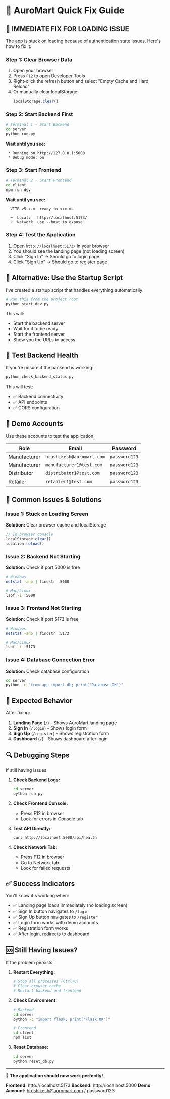 # 🚀 AuroMart Quick Fix Guide

## 🚨 **IMMEDIATE FIX FOR LOADING ISSUE**

The app is stuck on loading because of authentication state issues. Here's how to fix it:

### **Step 1: Clear Browser Data**
1. Open your browser
2. Press `F12` to open Developer Tools
3. Right-click the refresh button and select "Empty Cache and Hard Reload"
4. Or manually clear localStorage:
   ```javascript
   localStorage.clear()
   ```

### **Step 2: Start Backend First**
```bash
# Terminal 1 - Start Backend
cd server
python run.py
```

**Wait until you see:**
```
 * Running on http://127.0.0.1:5000
 * Debug mode: on
```

### **Step 3: Start Frontend**
```bash
# Terminal 2 - Start Frontend
cd client
npm run dev
```

**Wait until you see:**
```
  VITE v5.x.x  ready in xxx ms

  ➜  Local:   http://localhost:5173/
  ➜  Network: use --host to expose
```

### **Step 4: Test the Application**
1. Open `http://localhost:5173/` in your browser
2. You should see the landing page (not loading screen)
3. Click "Sign In" → Should go to login page
4. Click "Sign Up" → Should go to register page

## 🔧 **Alternative: Use the Startup Script**

I've created a startup script that handles everything automatically:

```bash
# Run this from the project root
python start_dev.py
```

This will:
- Start the backend server
- Wait for it to be ready
- Start the frontend server
- Show you the URLs to access

## 🧪 **Test Backend Health**

If you're unsure if the backend is working:

```bash
python check_backend_status.py
```

This will test:
- ✅ Backend connectivity
- ✅ API endpoints
- ✅ CORS configuration

## 🎯 **Demo Accounts**

Use these accounts to test the application:

| Role | Email | Password |
|------|-------|----------|
| Manufacturer | `hrushikesh@auromart.com` | `password123` |
| Manufacturer | `manufacturer1@test.com` | `password123` |
| Distributor | `distributor1@test.com` | `password123` |
| Retailer | `retailer1@test.com` | `password123` |

## 🚨 **Common Issues & Solutions**

### **Issue 1: Stuck on Loading Screen**
**Solution:** Clear browser cache and localStorage
```javascript
// In browser console
localStorage.clear()
location.reload()
```

### **Issue 2: Backend Not Starting**
**Solution:** Check if port 5000 is free
```bash
# Windows
netstat -ano | findstr :5000

# Mac/Linux
lsof -i :5000
```

### **Issue 3: Frontend Not Starting**
**Solution:** Check if port 5173 is free
```bash
# Windows
netstat -ano | findstr :5173

# Mac/Linux
lsof -i :5173
```

### **Issue 4: Database Connection Error**
**Solution:** Check database configuration
```bash
cd server
python -c "from app import db; print('Database OK')"
```

## 📱 **Expected Behavior**

After fixing:

1. **Landing Page** (`/`) - Shows AuroMart landing page
2. **Sign In** (`/login`) - Shows login form
3. **Sign Up** (`/register`) - Shows registration form
4. **Dashboard** (`/`) - Shows dashboard after login

## 🔍 **Debugging Steps**

If still having issues:

1. **Check Backend Logs:**
   ```bash
   cd server
   python run.py
   ```

2. **Check Frontend Console:**
   - Press F12 in browser
   - Look for errors in Console tab

3. **Test API Directly:**
   ```bash
   curl http://localhost:5000/api/health
   ```

4. **Check Network Tab:**
   - Press F12 in browser
   - Go to Network tab
   - Look for failed requests

## ✅ **Success Indicators**

You'll know it's working when:

- ✅ Landing page loads immediately (no loading screen)
- ✅ Sign In button navigates to `/login`
- ✅ Sign Up button navigates to `/register`
- ✅ Login form works with demo accounts
- ✅ Registration form works
- ✅ After login, redirects to dashboard

## 🆘 **Still Having Issues?**

If the problem persists:

1. **Restart Everything:**
   ```bash
   # Stop all processes (Ctrl+C)
   # Clear browser cache
   # Restart backend and frontend
   ```

2. **Check Environment:**
   ```bash
   # Backend
   cd server
   python -c "import flask; print('Flask OK')"
   
   # Frontend
   cd client
   npm list
   ```

3. **Reset Database:**
   ```bash
   cd server
   python reset_db.py
   ```

---

**🎉 The application should now work perfectly!**

**Frontend:** http://localhost:5173
**Backend:** http://localhost:5000
**Demo Account:** hrushikesh@auromart.com / password123
